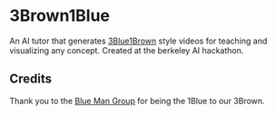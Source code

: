 # 3Brown1Blue

An AI tutor that generates [3Blue1Brown](https://www.youtube.com/channel/UCYO_jab_esuFRV4b17AJtAw) style videos for teaching and visualizing any concept. Created at the berkeley AI hackathon.

## Credits

Thank you to the [Blue Man Group](https://www.youtube.com/@bluemangroup) for being the 1Blue to our 3Brown.
